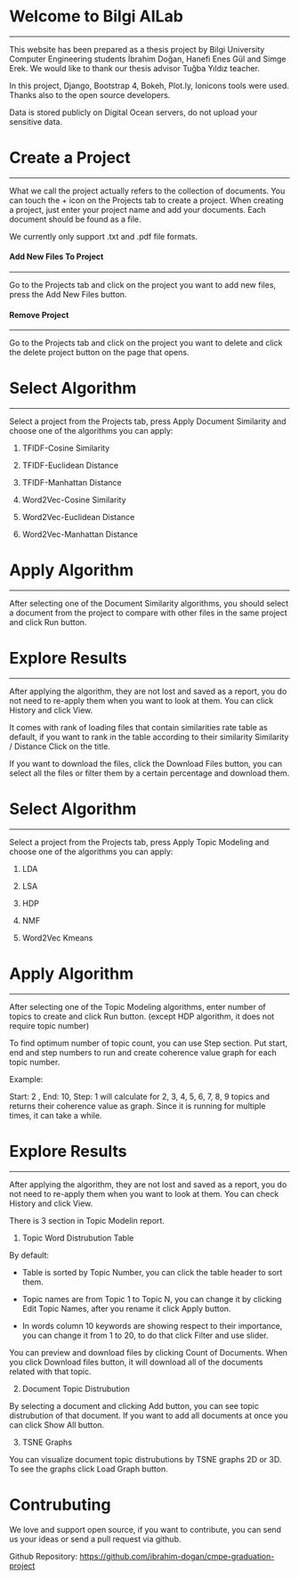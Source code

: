 # Welcome to Bilgi AILab

---

This website has been prepared as a thesis project by Bilgi University Computer Engineering students İbrahim Doğan, Hanefi Enes Gül and Simge Erek. We would like to thank our thesis advisor Tuğba Yıldız teacher.

In this project, Django, Bootstrap 4, Bokeh, Plot.ly, Ionicons tools were used. Thanks also to the open source developers.

Data is stored publicly on Digital Ocean servers, do not upload your sensitive data.



# Create a Project

---

What we call the project actually refers to the collection of documents. You can touch the + icon on the Projects tab to create a project. When creating a project, just enter your project name and add your documents. Each document should be found as a file.

We currently only support .txt and .pdf file formats.



#### Add New Files To Project

---

Go to the Projects tab and click on the project you want to add new files, press the Add New Files button.



#### Remove Project

---

Go to the Projects tab and click on the project you want to delete and click the delete project button on the page that opens.



# Select Algorithm

---

Select a project from the Projects tab, press Apply Document Similarity and choose one of the algorithms you can apply:


1. TFIDF-Cosine Similarity

2. TFIDF-Euclidean Distance

3. TFIDF-Manhattan Distance

4. Word2Vec-Cosine Similarity

5. Word2Vec-Euclidean Distance

6. Word2Vec-Manhattan Distance



# Apply Algorithm

---

After selecting one of the Document Similarity algorithms, you should select a document from the project to compare with other files in the same project and click Run button.



# Explore Results

---

After applying the algorithm, they are not lost and saved as a report, you do not need to re-apply them when you want to look at them. You can click History and click View.

It comes with rank of loading files that contain similarities rate table as default, if you want to rank in the table according to their similarity Similarity / Distance Click on the title.

If you want to download the files, click the Download Files button,
you can select all the files or filter them by a certain percentage and download them.



# Select Algorithm

---

Select a project from the Projects tab, press Apply Topic Modeling and choose one of the algorithms you can apply:

1. LDA

2. LSA

3. HDP

4. NMF

5. Word2Vec Kmeans



# Apply Algorithm

---

After selecting one of the Topic Modeling algorithms, enter number of topics to create and click Run button. (except HDP algorithm, it does not require topic number)



To find optimum number of topic count, you can use Step section. Put start, end and step numbers to run and create coherence value graph for each topic number.

Example:

Start: 2 , End: 10, Step: 1 will calculate for 2, 3, 4, 5, 6, 7, 8, 9 topics and returns their coherence value as graph. Since it is running for multiple times, it can take a while.



# Explore Results

---

After applying the algorithm, they are not lost and saved as a report, you do not need to re-apply them when you want to look at them. You can check History and click View.



There is 3 section in Topic Modelin report.

1. Topic Word Distrubution Table

By default:

- Table is sorted by Topic Number, you can click the table header to sort them.

- Topic names are from Topic 1 to Topic N, you can change it by clicking Edit Topic Names, after you rename it click Apply button.

- In words column 10 keywords are showing respect to their importance, you can change it from 1 to 20, to do that click Filter and use slider.



You can preview and download files by clicking Count of Documents. When you click Download files button, it will download all of the documents related with that topic.



2. Document Topic Distrubution

By selecting a document and clicking Add button, you can see topic distrubution of that document. If you want to add all documents at once you can click Show All button.

3. TSNE Graphs

You can visualize document topic distrubutions by TSNE graphs 2D or 3D. To see the graphs click Load Graph button.



# Contrubuting

We love and support open source, if you want to contribute, you can send us your ideas or send a pull request via github.

Github Repository: https://github.com/ibrahim-dogan/cmpe-graduation-project

